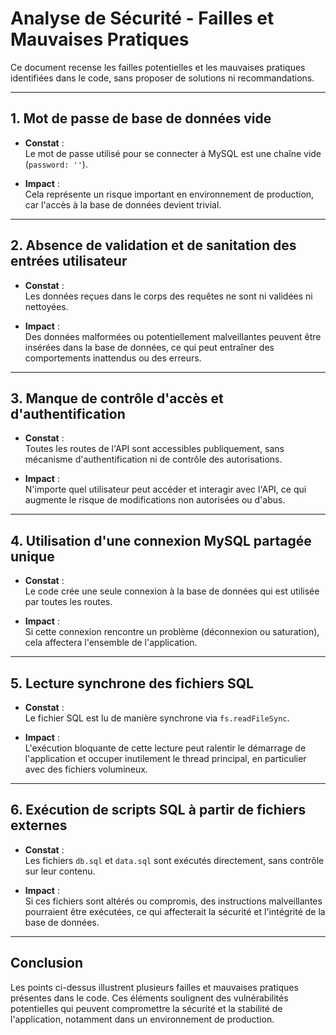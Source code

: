 # Analyse de Sécurité - Failles et Mauvaises Pratiques

Ce document recense les failles potentielles et les mauvaises pratiques identifiées dans le code, sans proposer de solutions ni recommandations.

---

## 1. Mot de passe de base de données vide

- **Constat** :  
  Le mot de passe utilisé pour se connecter à MySQL est une chaîne vide (`password: ''`).

- **Impact** :  
  Cela représente un risque important en environnement de production, car l'accès à la base de données devient trivial.

---

## 2. Absence de validation et de sanitation des entrées utilisateur

- **Constat** :  
  Les données reçues dans le corps des requêtes ne sont ni validées ni nettoyées.

- **Impact** :  
  Des données malformées ou potentiellement malveillantes peuvent être insérées dans la base de données, ce qui peut entraîner des comportements inattendus ou des erreurs.

---

## 3. Manque de contrôle d'accès et d'authentification

- **Constat** :  
  Toutes les routes de l'API sont accessibles publiquement, sans mécanisme d'authentification ni de contrôle des autorisations.

- **Impact** :  
  N'importe quel utilisateur peut accéder et interagir avec l'API, ce qui augmente le risque de modifications non autorisées ou d'abus.

---

## 4. Utilisation d'une connexion MySQL partagée unique

- **Constat** :  
  Le code crée une seule connexion à la base de données qui est utilisée par toutes les routes.

- **Impact** :  
  Si cette connexion rencontre un problème (déconnexion ou saturation), cela affectera l'ensemble de l'application.

---

## 5. Lecture synchrone des fichiers SQL

- **Constat** :  
  Le fichier SQL est lu de manière synchrone via `fs.readFileSync`.

- **Impact** :  
  L'exécution bloquante de cette lecture peut ralentir le démarrage de l'application et occuper inutilement le thread principal, en particulier avec des fichiers volumineux.

---

## 6. Exécution de scripts SQL à partir de fichiers externes

- **Constat** :  
  Les fichiers `db.sql` et `data.sql` sont exécutés directement, sans contrôle sur leur contenu.

- **Impact** :  
  Si ces fichiers sont altérés ou compromis, des instructions malveillantes pourraient être exécutées, ce qui affecterait la sécurité et l'intégrité de la base de données.

---

## Conclusion

Les points ci-dessus illustrent plusieurs failles et mauvaises pratiques présentes dans le code. Ces éléments soulignent des vulnérabilités potentielles qui peuvent compromettre la sécurité et la stabilité de l'application, notamment dans un environnement de production.
